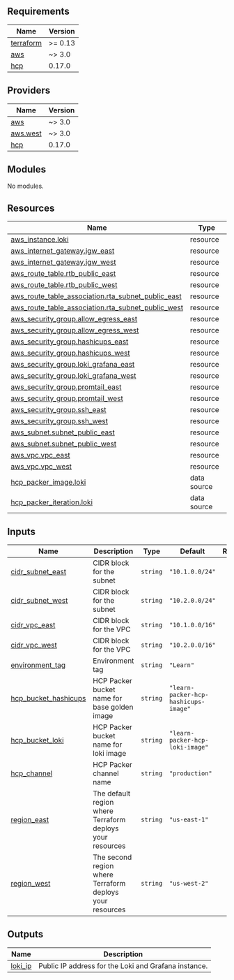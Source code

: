 <!-- BEGIN_TF_DOCS -->
## Requirements

| Name | Version |
|------|---------|
| <a name="requirement_terraform"></a> [terraform](#requirement\_terraform) | >= 0.13 |
| <a name="requirement_aws"></a> [aws](#requirement\_aws) | ~> 3.0 |
| <a name="requirement_hcp"></a> [hcp](#requirement\_hcp) | 0.17.0 |

## Providers

| Name | Version |
|------|---------|
| <a name="provider_aws"></a> [aws](#provider\_aws) | ~> 3.0 |
| <a name="provider_aws.west"></a> [aws.west](#provider\_aws.west) | ~> 3.0 |
| <a name="provider_hcp"></a> [hcp](#provider\_hcp) | 0.17.0 |

## Modules

No modules.

## Resources

| Name | Type |
|------|------|
| [aws_instance.loki](https://registry.terraform.io/providers/hashicorp/aws/latest/docs/resources/instance) | resource |
| [aws_internet_gateway.igw_east](https://registry.terraform.io/providers/hashicorp/aws/latest/docs/resources/internet_gateway) | resource |
| [aws_internet_gateway.igw_west](https://registry.terraform.io/providers/hashicorp/aws/latest/docs/resources/internet_gateway) | resource |
| [aws_route_table.rtb_public_east](https://registry.terraform.io/providers/hashicorp/aws/latest/docs/resources/route_table) | resource |
| [aws_route_table.rtb_public_west](https://registry.terraform.io/providers/hashicorp/aws/latest/docs/resources/route_table) | resource |
| [aws_route_table_association.rta_subnet_public_east](https://registry.terraform.io/providers/hashicorp/aws/latest/docs/resources/route_table_association) | resource |
| [aws_route_table_association.rta_subnet_public_west](https://registry.terraform.io/providers/hashicorp/aws/latest/docs/resources/route_table_association) | resource |
| [aws_security_group.allow_egress_east](https://registry.terraform.io/providers/hashicorp/aws/latest/docs/resources/security_group) | resource |
| [aws_security_group.allow_egress_west](https://registry.terraform.io/providers/hashicorp/aws/latest/docs/resources/security_group) | resource |
| [aws_security_group.hashicups_east](https://registry.terraform.io/providers/hashicorp/aws/latest/docs/resources/security_group) | resource |
| [aws_security_group.hashicups_west](https://registry.terraform.io/providers/hashicorp/aws/latest/docs/resources/security_group) | resource |
| [aws_security_group.loki_grafana_east](https://registry.terraform.io/providers/hashicorp/aws/latest/docs/resources/security_group) | resource |
| [aws_security_group.loki_grafana_west](https://registry.terraform.io/providers/hashicorp/aws/latest/docs/resources/security_group) | resource |
| [aws_security_group.promtail_east](https://registry.terraform.io/providers/hashicorp/aws/latest/docs/resources/security_group) | resource |
| [aws_security_group.promtail_west](https://registry.terraform.io/providers/hashicorp/aws/latest/docs/resources/security_group) | resource |
| [aws_security_group.ssh_east](https://registry.terraform.io/providers/hashicorp/aws/latest/docs/resources/security_group) | resource |
| [aws_security_group.ssh_west](https://registry.terraform.io/providers/hashicorp/aws/latest/docs/resources/security_group) | resource |
| [aws_subnet.subnet_public_east](https://registry.terraform.io/providers/hashicorp/aws/latest/docs/resources/subnet) | resource |
| [aws_subnet.subnet_public_west](https://registry.terraform.io/providers/hashicorp/aws/latest/docs/resources/subnet) | resource |
| [aws_vpc.vpc_east](https://registry.terraform.io/providers/hashicorp/aws/latest/docs/resources/vpc) | resource |
| [aws_vpc.vpc_west](https://registry.terraform.io/providers/hashicorp/aws/latest/docs/resources/vpc) | resource |
| [hcp_packer_image.loki](https://registry.terraform.io/providers/hashicorp/hcp/0.17.0/docs/data-sources/packer_image) | data source |
| [hcp_packer_iteration.loki](https://registry.terraform.io/providers/hashicorp/hcp/0.17.0/docs/data-sources/packer_iteration) | data source |

## Inputs

| Name | Description | Type | Default | Required |
|------|-------------|------|---------|:--------:|
| <a name="input_cidr_subnet_east"></a> [cidr\_subnet\_east](#input\_cidr\_subnet\_east) | CIDR block for the subnet | `string` | `"10.1.0.0/24"` | no |
| <a name="input_cidr_subnet_west"></a> [cidr\_subnet\_west](#input\_cidr\_subnet\_west) | CIDR block for the subnet | `string` | `"10.2.0.0/24"` | no |
| <a name="input_cidr_vpc_east"></a> [cidr\_vpc\_east](#input\_cidr\_vpc\_east) | CIDR block for the VPC | `string` | `"10.1.0.0/16"` | no |
| <a name="input_cidr_vpc_west"></a> [cidr\_vpc\_west](#input\_cidr\_vpc\_west) | CIDR block for the VPC | `string` | `"10.2.0.0/16"` | no |
| <a name="input_environment_tag"></a> [environment\_tag](#input\_environment\_tag) | Environment tag | `string` | `"Learn"` | no |
| <a name="input_hcp_bucket_hashicups"></a> [hcp\_bucket\_hashicups](#input\_hcp\_bucket\_hashicups) | HCP Packer bucket name for base golden image | `string` | `"learn-packer-hcp-hashicups-image"` | no |
| <a name="input_hcp_bucket_loki"></a> [hcp\_bucket\_loki](#input\_hcp\_bucket\_loki) | HCP Packer bucket name for loki image | `string` | `"learn-packer-hcp-loki-image"` | no |
| <a name="input_hcp_channel"></a> [hcp\_channel](#input\_hcp\_channel) | HCP Packer channel name | `string` | `"production"` | no |
| <a name="input_region_east"></a> [region\_east](#input\_region\_east) | The default region where Terraform deploys your resources | `string` | `"us-east-1"` | no |
| <a name="input_region_west"></a> [region\_west](#input\_region\_west) | The second region where Terraform deploys your resources | `string` | `"us-west-2"` | no |

## Outputs

| Name | Description |
|------|-------------|
| <a name="output_loki_ip"></a> [loki\_ip](#output\_loki\_ip) | Public IP address for the Loki and Grafana instance. |
<!-- END_TF_DOCS -->